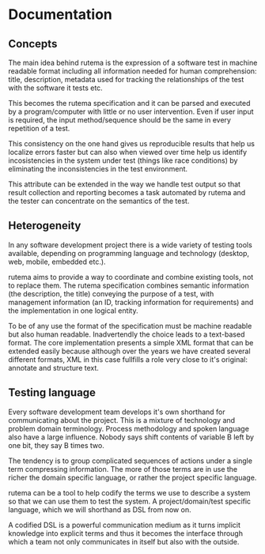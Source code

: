 # Documentation

## Concepts

The main idea behind rutema is the expression of a software test in machine readable format including all information needed for human comprehension: title, description, metadata used for tracking the relationships of the test with the software it tests etc.

This becomes the rutema specification and it can be parsed and executed by a program/computer with little or no user intervention. Even if user input is required, the input method/sequence should be the same in every repetition of a test.

This consistency on the one hand gives us reproducible results that help us localize errors faster but can also when viewed over time help us identify incosistencies in the system under test (things like race conditions) by eliminating the inconsistencies in the test environment.

This attribute can be extended in the way we handle test output so that result collection and reporting becomes a task automated by rutema and the tester can concentrate on the semantics of the test.

## Heterogeneity

In any software development project there is a wide variety of testing tools available, depending on programming language and technology (desktop, web, mobile, embedded etc.).

rutema aims to provide a way to coordinate and combine existing tools, not to replace them. The rutema specification combines semantic information (the description, the title) conveying the purpose of a test, with management information (an ID, tracking information for requirements) and the implementation in one logical entity.

To be of any use the format of the specification must be machine readable but also human readable. Inadvertendly the choice leads to a text-based format. The core implementation presents a simple XML format that can be extended easily because although over the years we have created several different formats, XML in this case fullfills a role very close to it's original: annotate and structure text.

## Testing language

Every software development team develops it's own shorthand for communicating about the project. This is a mixture of technology and problem domain terminology. Process methodology and spoken language also have a large influence. Nobody says shift contents of variable B left by one bit, they say B times two.

The tendency is to group complicated sequences of actions under a single term compressing information. The more of those terms are in use the richer the domain specific language, or rather the project specific language.

rutema can be a tool to help codify the terms we use to describe a system so that we can use them to test the system. A project/domain/test specific language, which we will shorthand as DSL from now on.

A codified DSL is a powerful communication medium as it turns implicit knowledge into explicit terms and thus it becomes the interface through which a team not only communicates in itself but also with the outside.